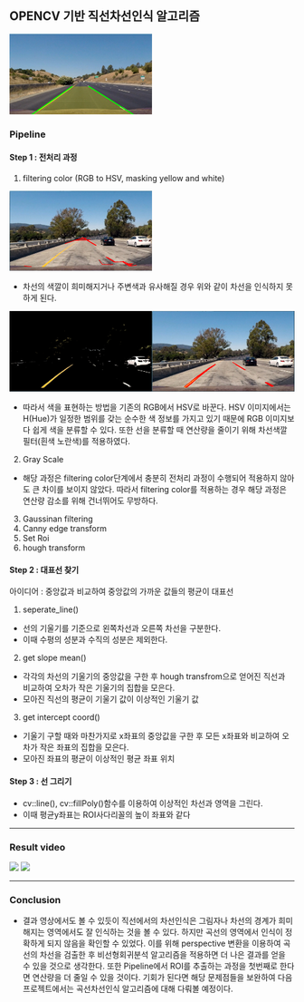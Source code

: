 ## OPENCV 기반 직선차선인식 알고리즘
<img src = "https://github.com/junhyukch7/Lane-Detection/blob/main/test%20image/Lane_detection%201.PNG" width="50%">

### Pipeline

#### Step 1 : 전처리 과정

1. filtering color (RGB to HSV, masking yellow and white)

<img src = "https://github.com/junhyukch7/Lane-Detection/blob/main/test%20image/test1_filtered_bad.PNG" width="50%">

* 차선의 색깔이 희미해지거나 주변색과 유사해질 경우 위와 같이 차선을 인식하지 못하게 된다.

<img src = "https://github.com/junhyukch7/Lane-Detection/blob/main/test%20image/test1_filtered.PNG" width="50%"><img src = "https://github.com/junhyukch7/Lane-Detection/blob/main/test%20image/test1_filtered_good.PNG" width="50%">

* 따라서 색을 표현하는 방법을 기존의 RGB에서 HSV로 바꾼다. HSV 이미지에서는 H(Hue)가 일정한 범위를 갖는 순수한 색 정보를 가지고 있기 때문에 RGB 이미지보다 쉽게 색을 분류할 수 있다.
또한 선을 분류할 때 연산량을 줄이기 위해 차선색깔 필터(흰색 노란색)를 적용하였다.

2. Gray Scale

* 해당 과정은 filtering color단계에서 충분히 전처리 과정이 수행되어 적용하지 않아도 큰 차이를 보이지 않았다. 따라서 filtering color를 적용하는 경우 해당 과정은 연산량 감소를 위해 건너뛰어도 무방하다.

3. Gaussinan filtering
4. Canny edge transform
5. Set Roi
6. hough transform

#### Step 2 : 대표선 찾기

아이디어 : 중앙값과 비교하여 중앙값의 가까운 값들의 평균이 대표선

1. seperate_line()
* 선의 기울기를 기준으로 왼쪽차선과 오른쪽 차선을 구분한다.
* 이때 수평의 성분과 수직의 성분은 제외한다.

2. get slope mean()
* 각각의 차선의 기울기의 중앙값을 구한 후 hough transfrom으로 얻어진 직선과 비교하여 오차가 작은 기울기의 집합을 모은다.
* 모아진 직선의 평균이 기울기 값이 이상적인 기울기 값

3. get intercept coord()
* 기울기 구할 때와 마찬가지로 x좌표의 중앙값을 구한 후 모든 x좌표와 비교하여 오차가 작은 좌표의 집합을 모은다.
* 모아진 좌표의 평균이 이상적인 평균 좌표 위치

#### Step 3 : 선 그리기
* cv::line(), cv::fillPoly()함수를 이용하여 이상적인 차선과 영역을 그린다.
* 이때 평균y좌표는 ROI사다리꼴의 높이 좌표와 같다
---
### Result video
<img width="50%" src="https://github.com/junhyukch7/Lane-Detection/blob/main/test%20image/solidyellow.gif">

<img width="50%" src="https://github.com/junhyukch7/Lane-Detection/blob/main/test%20image/challenge.gif">

---
### Conclusion
* 결과 영상에서도 볼 수 있듯이 직선에서의 차선인식은 그림자나 차선의 경계가 희미해지는 영역에서도 잘 인식하는 것을 볼 수 있다. 하지만 곡선의 영역에서 인식이 정확하게 되지 않음을 확인할 수 있었다. 이를 위해 perspective 변환을 이용하여 곡선의 차선을 검출한 후 비선형회귀분석 알고리즘을 적용하면 더 나은 결과를 얻을 수 있을 것으로 생각한다. 또한 Pipeline에서 ROI를 추출하는 과정을 첫번째로 한다면 연산량을 더 줄일 수 있을 것이다. 기회가 된다면 해당 문제점들을 보완하여 다음 프로젝트에서는 곡선차선인식 알고리즘에 대해 다뤄볼 예정이다.
